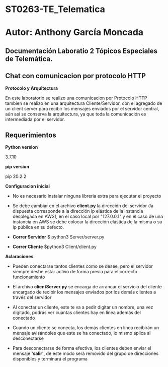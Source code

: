 # ST0263-TE_Telematica 

# Autor: Anthony García Moncada

## **Documentación Laboratio 2 Tópicos Especiales de Telemática.**

## Chat con comunicacion por protocolo HTTP

**Protocolo y Arquitectura**

En este laboratorio se realizo una comunicacion por Protocolo HTTP
tambien se realizo en una arquitectura Cliente/Servidor, con el agregado de un client server para recibir los mensajes enviados por el servidor central, aún así se conserva la arquitectura, ya que toda la comunicación es intermediada por el servidor.

## **Requerimientos**

**Python version**

3.7.10

**pip version**

pip 20.2.2

**Configuracion inicial**

- No es necesario instalar ninguna libreria extra para ejecutar el proyecto

- Se debe cambiar en el archivo **client.py** la dirección del servidor (la dispuesta corresponde a la dirección ip elástica de la instancia desplegada en AWS), en el caso local por "127.0.0.1" y en el caso de una instancia en AWS se debe colocar la dirección elástica de la misma o su ip pública en su defecto.


- **Correr Servidor**
$ python3 Server/server.py

- **Correr Cliente**
$python3 Client/client.py

**Aclaraciones**

- Pueden conectarse tantos clientes como se desee, pero el servidor siempre desbe estar activo de forma previa para el correcto funcionamiento

- El archivo **clientServer.py** se encarga de arrancar el servicio del cliente encargado de recibir los mensajes enviados por los demás clientes a través del servidor

- Al conectar un cliente, este te va a pedir digitar un nombre, una vez digitado, podrás ver cuantas clientes hay en línea además del conectado

- Cuando un cliente se conecta, los demás clientes en línea recibirán un mensaje avisándoles que este se ha conectado, lo mismo aplica al desconectarse

- Para desconectarse de forma efectiva, los clientes deben enviar el mensaje **'salir'**, de este modo será removido del grupo de direcciones disponibles y terminará el programa